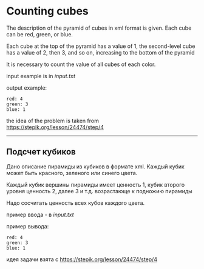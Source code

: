 # Counting cubes
The description of the pyramid of cubes in xml format is given. Each cube can be red, green, or blue.

Each cube at the top of the pyramid has a value of 1, the second-level cube has a value of 2, then 3, and so on, increasing to the bottom of the pyramid

It is necessary to count the value of all cubes of each color.


input example is in *input.txt*

output example:
```
red: 4
green: 3
blue: 1
```

the idea of the problem is taken from https://stepik.org/lesson/24474/step/4

_______________________


## Подсчет кубиков

Дано описание пирамиды из кубиков в формате xml. Каждый кубик может быть красного, зеленого или синего цвета. 

Каждый кубик вершины пирамиды имеет ценность 1, кубик второго уровня ценность 2, далее 3 и т.д. возрастающе к подножию пирамиды

Надо сосчитать ценность всех кубов каждого цвета.


пример ввода - в *input.txt*

пример вывода:
```
red: 4
green: 3
blue: 1
```

идея задачи взята с https://stepik.org/lesson/24474/step/4

